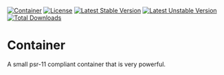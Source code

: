 [![Container](https://github.com/omatamix/container/actions/workflows/psr-container.yml/badge.svg)](https://github.com/omatamix/container/actions/workflows/psr-container.yml)
[![License](https://poser.pugx.org/omatamix/container/license)](//packagist.org/packages/omatamix/container)
[![Latest Stable Version](https://poser.pugx.org/omatamix/container/v)](//packagist.org/packages/omatamix/container)
[![Latest Unstable Version](https://poser.pugx.org/omatamix/container/v/unstable)](//packagist.org/packages/omatamix/container)
[![Total Downloads](https://poser.pugx.org/omatamix/container/downloads)](//packagist.org/packages/omatamix/container)
# Container
A small psr-11 compliant container that is very powerful.
